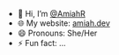 - 👋 Hi, I’m [@AmiahR](https://github.com/AmiahR)
- 🌐 My website: [amiah.dev](https://amiah.dev)
- 😄 Pronouns: She/Her
- ⚡ Fun fact: ...
